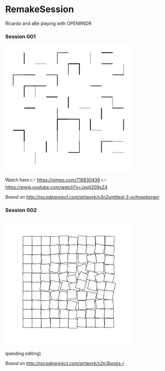 # RemakeSession

Ricardo and aBe playing with OPENRNDR

### Session 001

<img src="screenshots/001.png" width="400">

Watch here 👉 https://vimeo.com/716830436 👉 https://www.youtube.com/watch?v=JxotI209xZ4

*Based on http://recodeproject.com/artwork/v3n2untitled-3-schneeberger*

### Session 002

<img src="screenshots/002.png" width="400">

(pending editing)

*Based on http://recodeproject.com/artwork/v2n3boxes-i*

